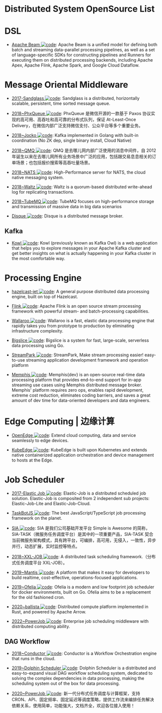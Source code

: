 # Distributed System OpenSource List

# DSL

- [Apache Beam ![code](https://ng-tech.icu/assets/code.svg)](https://github.com/apache/beam): Apache Beam is a unified model for defining both batch and streaming data-parallel processing pipelines, as well as a set of language-specific SDKs for constructing pipelines and Runners for executing them on distributed processing backends, including Apache Apex, Apache Flink, Apache Spark, and Google Cloud Dataflow.

# Message Oriental Middleware

- [2017-Sandglass ![code](https://ng-tech.icu/assets/code.svg)](https://github.com/celrenheit/sandglass): Sandglass is a distributed, horizontally scalable, persistent, time sorted message queue.

- [2018~PhxQueue ![code](https://ng-tech.icu/assets/code.svg)](https://github.com/Tencent/phxqueue): PhxQueue 是微信开源的一款基于 Paxos 协议实现的高可用、高吞吐和高可靠的分布式队列，保证 At-Least-Once Delivery，在微信内部广泛支持微信支付、公众平台等多个重要业务。

- [2018~Jocko ![code](https://ng-tech.icu/assets/code.svg)](https://github.com/travisjeffery/jocko): Kafka implemented in Golang with built-in coordination (No ZK dep, single binary install, Cloud Native)

- [2018~QMQ ![code](https://ng-tech.icu/assets/code.svg)](https://github.com/qunarcorp/qmq): QMQ 是去哪儿网内部广泛使用的消息中间件，自 2012 年诞生以来在去哪儿网所有业务场景中广泛的应用，包括跟交易息息相关的订单场景；也包括报价搜索等高吞吐量场景。

- [2018~NATS ![code](https://ng-tech.icu/assets/code.svg)](https://github.com/nats-io/nats-server): High-Performance server for NATS, the cloud native messaging system.

- [2018~Waltz ![code](https://ng-tech.icu/assets/code.svg)](https://github.com/wepay/waltz): Waltz is a quorum-based distributed write-ahead log for replicating transactions.

- [2018~TubeMQ ![code](https://ng-tech.icu/assets/code.svg)](https://github.com/Tencent/TubeMQ): TubeMQ focuses on high-performance storage and transmission of massive data in big data scenarios

- [Disque ![code](https://ng-tech.icu/assets/code.svg)](https://github.com/antirez/disque): Disque is a distributed message broker.

## Kafka

- [Kowl ![code](https://ng-tech.icu/assets/code.svg)](https://github.com/cloudhut/kowl): Kowl (previously known as Kafka Owl) is a web application that helps you to explore messages in your Apache Kafka cluster and get better insights on what is actually happening in your Kafka cluster in the most comfortable way.

# Processing Engine

- [hazelcast-jet ![code](https://ng-tech.icu/assets/code.svg)](https://github.com/hazelcast/hazelcast-jet): A general purpose distributed data processing engine, built on top of Hazelcast.

- [Flink ![code](https://ng-tech.icu/assets/code.svg)](https://github.com/apache/flink): Apache Flink is an open source stream processing framework with powerful stream- and batch-processing capabilities.

- [Wallaroo ![code](https://ng-tech.icu/assets/code.svg)](https://github.com/wallaroolabs/wallaroo): Wallaroo is a fast, elastic data processing engine that rapidly takes you from prototype to production by eliminating infrastructure complexity.

- [Bigslice ![code](https://ng-tech.icu/assets/code.svg)](https://bigslice.io): Bigslice is a system for fast, large-scale, serverless data processing using Go.

- [StreamPark ![code](https://ng-tech.icu/assets/code.svg)](https://github.com/apache/incubator-streampark): StreamPark, Make stream processing easier! easy-to-use streaming application development framework and operation platform

- [Memphis ![code](https://ng-tech.icu/assets/code.svg)](https://github.com/memphisdev): Memphis{dev} is an open-source real-time data processing platform that provides end-to-end support for in-app streaming use cases using Memphis distributed message broker. Memphis' platform requires zero ops, enables rapid development, extreme cost reduction, eliminates coding barriers, and saves a great amount of dev time for data-oriented developers and data engineers.

# Edge Computing | 边缘计算

- [OpenEdge ![code](https://ng-tech.icu/assets/code.svg)](https://github.com/baidu/openedge): Extend cloud computing, data and service seamlessly to edge devices.

- [KubeEdge ![code](https://ng-tech.icu/assets/code.svg)](https://github.com/kubeedge/kubeedge): KubeEdge is built upon Kubernetes and extends native containerized application orchestration and device management to hosts at the Edge.

# Job Scheduler

- [2017-Elastic Job ![code](https://ng-tech.icu/assets/code.svg)](https://github.com/elasticjob/elastic-job-lite): Elastic-Job is a distributed scheduled job solution. Elastic-Job is composited from 2 independent sub projects: Elastic-Job-Lite and Elastic-Job-Cloud.

- [TaskBotJS ![code](https://ng-tech.icu/assets/code.svg)](https://github.com/eropple/taskbotjs): The best JavaScript/TypeScript job processing framework on the planet.

- [SIA ![code](https://ng-tech.icu/assets/code.svg)](https://github.com/siaorg/sia-task): SIA 是我们公司基础开发平台 Simple is Awesome 的简称，SIA-TASK（微服务任务调度平台）是其中的一项重要产品，SIA-TASK 契合当前微服务架构模式，具有跨平台，可编排，高可用，无侵入，一致性，异步并行，动态扩展，实时监控等特点。

- [2018~XXL-JOB ![code](https://ng-tech.icu/assets/code.svg)](https://github.com/xuxueli/xxl-job/): A distributed task scheduling framework.（分布式任务调度平台 XXL-JOB）。

- [2019~Mantis ![code](https://ng-tech.icu/assets/code.svg)](https://github.com/netflix/mantis/): A platform that makes it easy for developers to build realtime, cost-effective, operations-focused applications.

- [2019~Ofelia ![code](https://ng-tech.icu/assets/code.svg)](https://github.com/mcuadros/ofelia): Ofelia is a modern and low footprint job scheduler for docker environments, built on Go. Ofelia aims to be a replacement for the old fashioned cron.

- [2020~ballista ![code](https://ng-tech.icu/assets/code.svg)](https://github.com/ballista-compute/ballista): Distributed compute platform implemented in Rust, and powered by Apache Arrow.

- [2022~PowerJob ![code](https://ng-tech.icu/assets/code.svg)](https://github.com/PowerJob/PowerJob): Enterprise job scheduling middleware with distributed computing ability.

## DAG Workflow

- [2018~Conductor ![code](https://ng-tech.icu/assets/code.svg)](https://netflix.github.io/conductor/): Conductor is a Workflow Orchestration engine that runs in the cloud.

- [2019~Dolphin Scheduler ![code](https://ng-tech.icu/assets/code.svg)](https://github.com/apache/incubator-dolphinscheduler): Dolphin Scheduler is a distributed and easy-to-expand visual DAG workflow scheduling system, dedicated to solving the complex dependencies in data processing, making the scheduling system out of the box for data processing.

- [2020~PowerJob ![code](https://ng-tech.icu/assets/code.svg)](https://github.com/KFCFans/PowerJob): 新一代分布式任务调度与计算框架，支持 CRON、API、固定频率、固定延迟等调度策略，提供工作流来编排任务解决依赖关系，使用简单，功能强大，文档齐全，欢迎各位接入使用！
